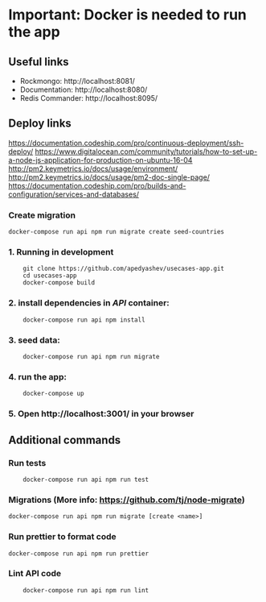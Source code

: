 # Important: Docker is needed to run the app

## Useful links
* Rockmongo: http://localhost:8081/
* Documentation: http://localhost:8080/
* Redis Commander: http://localhost:8095/

## Deploy links
https://documentation.codeship.com/pro/continuous-deployment/ssh-deploy/
https://www.digitalocean.com/community/tutorials/how-to-set-up-a-node-js-application-for-production-on-ubuntu-16-04
http://pm2.keymetrics.io/docs/usage/environment/
http://pm2.keymetrics.io/docs/usage/pm2-doc-single-page/
https://documentation.codeship.com/pro/builds-and-configuration/services-and-databases/

### Create migration
```
docker-compose run api npm run migrate create seed-countries
```

### 1. Running in development
```
    git clone https://github.com/apedyashev/usecases-app.git
    cd usecases-app
    docker-compose build
```

### 2. install dependencies in *API* container:
```
	docker-compose run api npm install
```

### 3. seed data:
```
	docker-compose run api npm run migrate
```

### 4. run the app:
```
	docker-compose up
```

### 5. Open http://localhost:3001/ in your browser


## Additional commands
### Run tests
```
	docker-compose run api npm run test
```

### Migrations (More info: https://github.com/tj/node-migrate)
```
docker-compose run api npm run migrate [create <name>]
```

### Run prettier to format code
```
docker-compose run api npm run prettier
```

### Lint API code
```
	docker-compose run api npm run lint
```
